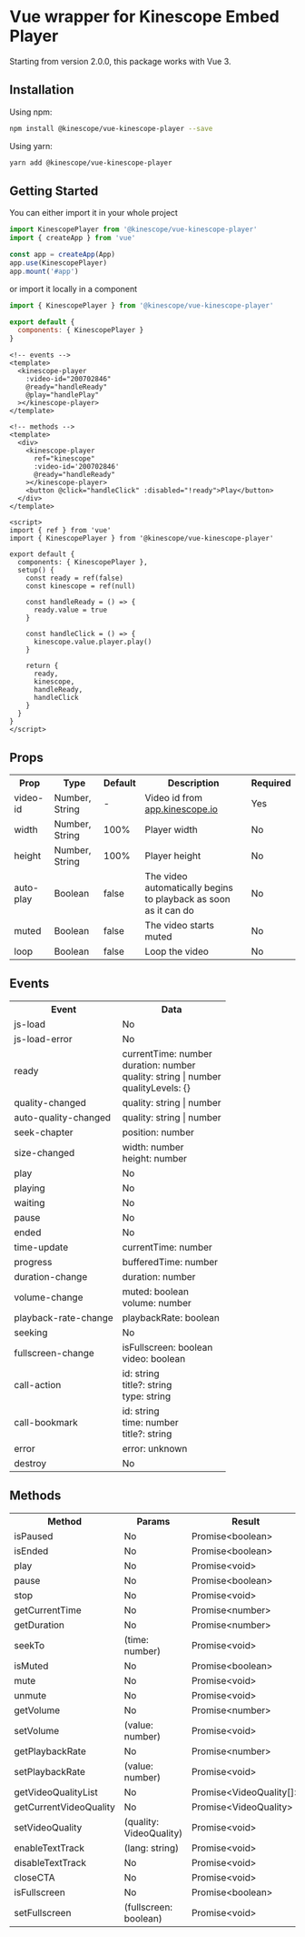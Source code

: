 # Vue wrapper for Kinescope Embed Player 

Starting from version 2.0.0, this package works with Vue 3.

## Installation

Using npm:

```bash
npm install @kinescope/vue-kinescope-player --save
```

Using yarn:

```bash
yarn add @kinescope/vue-kinescope-player
```

## Getting Started

You can either import it in your whole project

 ```js
import KinescopePlayer from '@kinescope/vue-kinescope-player'
import { createApp } from 'vue'

const app = createApp(App)
app.use(KinescopePlayer)
app.mount('#app')
```

or import it locally in a component

```js
import { KinescopePlayer } from '@kinescope/vue-kinescope-player'

export default {
  components: { KinescopePlayer }
}
```

```vue
<!-- events -->
<template>
  <kinescope-player
    :video-id="200702846"
    @ready="handleReady"
    @play="handlePlay"
  ></kinescope-player>
</template>
```

```vue
<!-- methods -->
<template>
  <div>
    <kinescope-player
      ref="kinescope"
      :video-id='200702846'
      @ready="handleReady"
    ></kinescope-player>
    <button @click="handleClick" :disabled="!ready">Play</button>
  </div>
</template>

<script>
import { ref } from 'vue'
import { KinescopePlayer } from '@kinescope/vue-kinescope-player'

export default {
  components: { KinescopePlayer },
  setup() {
    const ready = ref(false)
    const kinescope = ref(null)

    const handleReady = () => {
      ready.value = true
    }

    const handleClick = () => {
      kinescope.value.player.play()
    }

    return {
      ready,
      kinescope,
      handleReady,
      handleClick
    }
  }
}
</script>
```


## Props
<table>
  <tr>
    <th>Prop</th>
    <th>Type</th>
    <th>Default</th>
    <th>Description</th>
    <th>Required</th>
  </tr>
  <tr>
    <td>video-id</td>
    <td>Number, String</td>
    <td>-</td>
    <td>Video id from <a href="https://app.kinescope.io/">app.kinescope.io</a></td>
    <td>Yes</td>
  </tr>
  <tr>
    <td>width</td>
    <td>Number, String</td>
    <td>100%</td>
    <td>Player width</td>
    <td>No</td>
  </tr>
  <tr>
    <td>height</td>
    <td>Number, String</td>
    <td>100%</td>
    <td>Player height</td>
    <td>No</td>
  </tr>
  <tr>
    <td>auto-play</td>
    <td>Boolean</td>
    <td>false</td>
    <td>The video automatically begins to playback as soon as it can do</td>
    <td>No</td>
  </tr>
  <tr>
    <td>muted</td>
    <td>Boolean</td>
    <td>false</td>
    <td>The video starts muted</td>
    <td>No</td>
  </tr>
  <tr>
    <td>loop</td>
    <td>Boolean</td>
    <td>false</td>
    <td>Loop the video</td>
    <td>No</td>
  </tr>
</table>

## Events
<table>
  <tr>
    <th>Event</th>
    <th>Data</th>
  </tr>
  <tr>
    <td>js-load</td>
    <td>No</td>
  </tr>
  <tr>
    <td>js-load-error</td>
    <td>No</td>
  </tr>
  <tr>
    <td>ready</td>
    <td>
      currentTime: number<br/>
      duration: number<br/>
      quality: string | number<br/>
      qualityLevels: {}
    </td>
  </tr>
  <tr>
    <td>quality-changed</td>
    <td>quality: string | number</td>
  </tr>
  <tr>
    <td>auto-quality-changed</td>
    <td>quality: string | number</td>
  </tr>
  <tr>
    <td>seek-chapter</td>
    <td>position: number</td>
  </tr>
  <tr>
    <td>size-changed</td>
    <td>
      width: number<br/>
      height: number
    </td>
  </tr>
  <tr>
    <td>play</td>
    <td>No</td>
  </tr>
  <tr>
    <td>playing</td>
    <td>No</td>
  </tr>
  <tr>
    <td>waiting</td>
    <td>No</td>
  </tr>
  <tr>
    <td>pause</td>
    <td>No</td>
  </tr>
  <tr>
    <td>ended</td>
    <td>No</td>
  </tr>
  <tr>
    <td>time-update</td>
    <td>currentTime: number</td>
  </tr>
  <tr>
    <td>progress</td>
    <td>bufferedTime: number</td>
  </tr>
  <tr>
    <td>duration-change</td>
    <td>duration: number</td>
  </tr>
  <tr>
    <td>volume-change</td>
    <td>
      muted: boolean<br/>
      volume: number
    </td>
  </tr>
  <tr>
    <td>playback-rate-change</td>
    <td>playbackRate: boolean</td>
  </tr>
  <tr>
    <td>seeking</td>
    <td>No</td>
  </tr>
  <tr>
    <td>fullscreen-change</td>
    <td>
      isFullscreen: boolean<br/>
      video: boolean
    </td>
  </tr>
  <tr>
    <td>call-action</td>
    <td>
      id: string<br/>
      title?: string<br/>
      type: string
    </td>
  </tr>
  <tr>
    <td>call-bookmark</td>
    <td>
      id: string<br/>
      time: number<br/>
      title?: string
    </td>
  </tr>
  <tr>
    <td>error</td>
    <td>error: unknown</td>
  </tr>
  <tr>
    <td>destroy</td>
    <td>No</td>
  </tr>
</table>

## Methods
<table>
  <tr>
    <th>Method</th>
    <th>Params</th>
    <th>Result</th>
  </tr>
  <tr>
    <td>isPaused</td>
    <td>No</td>
    <td>Promise&lt;boolean&gt;</td>
  </tr>
  <tr>
    <td>isEnded</td>
    <td>No</td>
    <td>Promise&lt;boolean&gt;</td>
  </tr>
  <tr>
    <td>play</td>
    <td>No</td>
    <td>Promise&lt;void&gt;</td>
  </tr>
  <tr>
    <td>pause</td>
    <td>No</td>
    <td>Promise&lt;boolean&gt;</td>
  </tr>
  <tr>
    <td>stop</td>
    <td>No</td>
    <td>Promise&lt;void&gt;</td>
  </tr>
  <tr>
    <td>getCurrentTime</td>
    <td>No</td>
    <td>Promise&lt;number&gt;</td>
  </tr>
  <tr>
    <td>getDuration</td>
    <td>No</td>
    <td>Promise&lt;number&gt;</td>
  </tr>
  <tr>
    <td>seekTo</td>
    <td>(time: number)</td>
    <td>Promise&lt;void&gt;</td>
  </tr>
  <tr>
    <td>isMuted</td>
    <td>No</td>
    <td>Promise&lt;boolean&gt;</td>
  </tr>
  <tr>
    <td>mute</td>
    <td>No</td>
    <td>Promise&lt;void&gt;</td>
  </tr>
  <tr>
    <td>unmute</td>
    <td>No</td>
    <td>Promise&lt;void&gt;</td>
  </tr>
  <tr>
    <td>getVolume</td>
    <td>No</td>
    <td>Promise&lt;number&gt;</td>
  </tr>
  <tr>
    <td>setVolume</td>
    <td>(value: number)</td>
    <td>Promise&lt;void&gt;</td>
  </tr>
  <tr>
    <td>getPlaybackRate</td>
    <td>No</td>
    <td>Promise&lt;number&gt;</td>
  </tr>
  <tr>
    <td>setPlaybackRate</td>
    <td>(value: number)</td>
    <td>Promise&lt;void&gt;</td>
  </tr>
  <tr>
    <td>getVideoQualityList</td>
    <td>No</td>
    <td>Promise&lt;VideoQuality[]&gt;</td>
  </tr>
  <tr>
    <td>getCurrentVideoQuality</td>
    <td>No</td>
    <td>Promise&lt;VideoQuality&gt;</td>
  </tr>
  <tr>
    <td>setVideoQuality</td>
    <td>(quality: VideoQuality)</td>
    <td>Promise&lt;void&gt;</td>
  </tr>
  <tr>
    <td>enableTextTrack</td>
    <td>(lang: string)</td>
    <td>Promise&lt;void&gt;</td>
  </tr>
  <tr>
    <td>disableTextTrack</td>
    <td>No</td>
    <td>Promise&lt;void&gt;</td>
  </tr>
  <tr>
    <td>closeCTA</td>
    <td>No</td>
    <td>Promise&lt;void&gt;</td>
  </tr>
  <tr>
    <td>isFullscreen</td>
    <td>No</td>
    <td>Promise&lt;boolean&gt;</td>
  </tr>
  <tr>
    <td>setFullscreen</td>
    <td>(fullscreen: boolean)</td>
    <td>Promise&lt;void&gt;</td>
  </tr>
</table>
